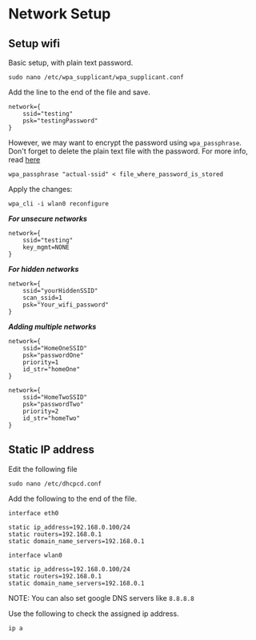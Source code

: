 # Network Setup

## Setup wifi

Basic setup, with plain text password.
```
sudo nano /etc/wpa_supplicant/wpa_supplicant.conf
```

Add the line to the end of the file and save.
```
network={
    ssid="testing"
    psk="testingPassword"
}
```

However, we may want to encrypt the password using `wpa_passphrase`. Don't forget to delete the plain text file with the password. For more info, read [here](https://www.raspberrypi.org/documentation/configuration/wireless/wireless-cli.md)
```
wpa_passphrase "actual-ssid" < file_where_password_is_stored
```

Apply the changes:
```
wpa_cli -i wlan0 reconfigure
```

***For unsecure networks***
```
network={
    ssid="testing"
    key_mgmt=NONE
}
```

***For hidden networks***
```
network={
    ssid="yourHiddenSSID"
    scan_ssid=1
    psk="Your_wifi_password"
}
```

***Adding multiple networks***
```
network={
    ssid="HomeOneSSID"
    psk="passwordOne"
    priority=1
    id_str="homeOne"
}

network={
    ssid="HomeTwoSSID"
    psk="passwordTwo"
    priority=2
    id_str="homeTwo"
}
```

## Static IP address

Edit the following file
```
sudo nano /etc/dhcpcd.conf
```

Add the following to the end of the file.
```
interface eth0

static ip_address=192.168.0.100/24
static routers=192.168.0.1
static domain_name_servers=192.168.0.1

interface wlan0

static ip_address=192.168.0.100/24
static routers=192.168.0.1
static domain_name_servers=192.168.0.1
```

NOTE: You can also set google DNS servers like `8.8.8.8`

Use the following to check the assigned ip address.
```
ip a
```

